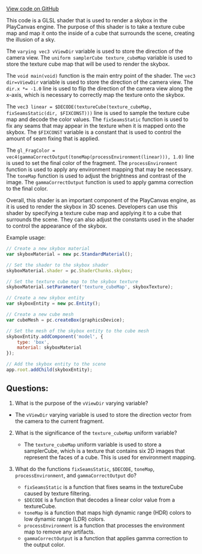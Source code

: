 [View code on GitHub](https://github.com/playcanvas/engine/src/scene/shader-lib/chunks/skybox/frag/skyboxHDR.js)

This code is a GLSL shader that is used to render a skybox in the PlayCanvas engine. The purpose of this shader is to take a texture cube map and map it onto the inside of a cube that surrounds the scene, creating the illusion of a sky. 

The `varying vec3 vViewDir` variable is used to store the direction of the camera view. The `uniform samplerCube texture_cubeMap` variable is used to store the texture cube map that will be used to render the skybox. 

The `void main(void)` function is the main entry point of the shader. The `vec3 dir=vViewDir` variable is used to store the direction of the camera view. The `dir.x *= -1.0` line is used to flip the direction of the camera view along the x-axis, which is necessary to correctly map the texture onto the skybox. 

The `vec3 linear = $DECODE(textureCube(texture_cubeMap, fixSeamsStatic(dir, $FIXCONST)))` line is used to sample the texture cube map and decode the color values. The `fixSeamsStatic` function is used to fix any seams that may appear in the texture when it is mapped onto the skybox. The `$FIXCONST` variable is a constant that is used to control the amount of seam fixing that is applied. 

The `gl_FragColor = vec4(gammaCorrectOutput(toneMap(processEnvironment(linear))), 1.0)` line is used to set the final color of the fragment. The `processEnvironment` function is used to apply any environment mapping that may be necessary. The `toneMap` function is used to adjust the brightness and contrast of the image. The `gammaCorrectOutput` function is used to apply gamma correction to the final color. 

Overall, this shader is an important component of the PlayCanvas engine, as it is used to render the skybox in 3D scenes. Developers can use this shader by specifying a texture cube map and applying it to a cube that surrounds the scene. They can also adjust the constants used in the shader to control the appearance of the skybox. 

Example usage:

```javascript
// Create a new skybox material
var skyboxMaterial = new pc.StandardMaterial();

// Set the shader to the skybox shader
skyboxMaterial.shader = pc.ShaderChunks.skybox;

// Set the texture cube map to the skybox texture
skyboxMaterial.setParameter('texture_cubeMap', skyboxTexture);

// Create a new skybox entity
var skyboxEntity = new pc.Entity();

// Create a new cube mesh
var cubeMesh = pc.createBox(graphicsDevice);

// Set the mesh of the skybox entity to the cube mesh
skyboxEntity.addComponent('model', {
    type: 'box',
    material: skyboxMaterial
});

// Add the skybox entity to the scene
app.root.addChild(skyboxEntity);
```
## Questions: 
 1. What is the purpose of the `vViewDir` varying variable?
   - The `vViewDir` varying variable is used to store the direction vector from the camera to the current fragment.

2. What is the significance of the `texture_cubeMap` uniform variable?
   - The `texture_cubeMap` uniform variable is used to store a samplerCube, which is a texture that contains six 2D images that represent the faces of a cube. This is used for environment mapping.

3. What do the functions `fixSeamsStatic`, `$DECODE`, `toneMap`, `processEnvironment`, and `gammaCorrectOutput` do?
   - `fixSeamsStatic` is a function that fixes seams in the textureCube caused by texture filtering.
   - `$DECODE` is a function that decodes a linear color value from a textureCube.
   - `toneMap` is a function that maps high dynamic range (HDR) colors to low dynamic range (LDR) colors.
   - `processEnvironment` is a function that processes the environment map to remove any artifacts.
   - `gammaCorrectOutput` is a function that applies gamma correction to the output color.